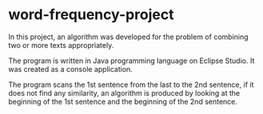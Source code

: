 # word-frequency-project
In this project, an algorithm was developed for the problem of combining two or more texts appropriately.

The program is written in Java programming language on Eclipse Studio.
It was created as a console application.

The program scans the 1st sentence from the last to the 2nd sentence, if it does not find any similarity, an algorithm is produced by looking at the beginning of the 1st sentence and the beginning of the 2nd sentence.

